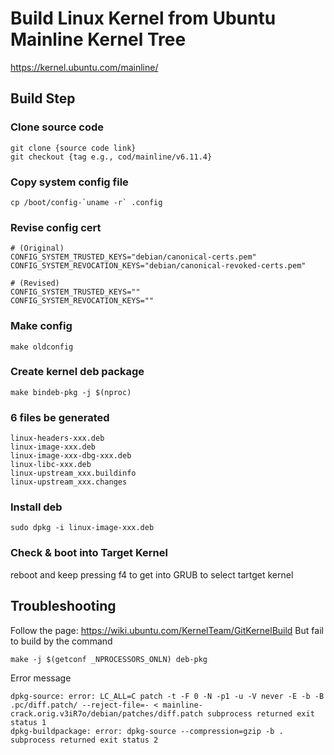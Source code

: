 # Build Linux Kernel from Ubuntu Mainline Kernel Tree
https://kernel.ubuntu.com/mainline/

## Build Step
### Clone source code
```
git clone {source code link}
git checkout {tag e.g., cod/mainline/v6.11.4}
```

### Copy system config file
```
cp /boot/config-`uname -r` .config
```

### Revise config cert
```
# (Original)
CONFIG_SYSTEM_TRUSTED_KEYS="debian/canonical-certs.pem"
CONFIG_SYSTEM_REVOCATION_KEYS="debian/canonical-revoked-certs.pem"
```
```
# (Revised)
CONFIG_SYSTEM_TRUSTED_KEYS=""
CONFIG_SYSTEM_REVOCATION_KEYS=""
```
### Make config
```
make oldconfig
```

### Create kernel deb package
```
make bindeb-pkg -j $(nproc)
```

### 6 files be generated
```
linux-headers-xxx.deb
linux-image-xxx.deb
linux-image-xxx-dbg-xxx.deb
linux-libc-xxx.deb
linux-upstream_xxx.buildinfo
linux-upstream_xxx.changes
```

### Install deb 
```
sudo dpkg -i linux-image-xxx.deb
```

### Check & boot into Target Kernel
reboot and keep pressing f4 to get into GRUB to select tartget kernel

## Troubleshooting
Follow the page: https://wiki.ubuntu.com/KernelTeam/GitKernelBuild
But fail to build by the command 
```
make -j $(getconf _NPROCESSORS_ONLN) deb-pkg
```
Error message
```
dpkg-source: error: LC_ALL=C patch -t -F 0 -N -p1 -u -V never -E -b -B .pc/diff.patch/ --reject-file=- < mainline-crack.orig.v3iR7o/debian/patches/diff.patch subprocess returned exit status 1
dpkg-buildpackage: error: dpkg-source --compression=gzip -b . subprocess returned exit status 2
```
